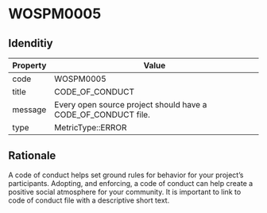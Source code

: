 # WOSPM0005

## Idenditiy

| Property        | Value           |
| ------------- |-------------|
| code      | WOSPM0005 |
| title      | CODE_OF_CONDUCT      |
| message | Every open source project should have a CODE_OF_CONDUCT file.     |
| type | MetricType::ERROR      |

## Rationale

A code of conduct helps set ground rules for behavior for your project’s participants. Adopting, and enforcing, a code of conduct can help create a positive social atmosphere for your community. It is important to link to code of conduct file with a descriptive short text.
